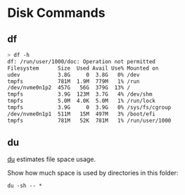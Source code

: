 # Disk Commands

## df

```sh
> df -h
df: /run/user/1000/doc: Operation not permitted
Filesystem      Size  Used Avail Use% Mounted on
udev            3.8G     0  3.8G   0% /dev
tmpfs           781M  1.9M  779M   1% /run
/dev/nvme0n1p2  457G   56G  379G  13% /
tmpfs           3.9G  123M  3.7G   4% /dev/shm
tmpfs           5.0M  4.0K  5.0M   1% /run/lock
tmpfs           3.9G     0  3.9G   0% /sys/fs/cgroup
/dev/nvme0n1p1  511M   15M  497M   3% /boot/efi
tmpfs           781M   52K  781M   1% /run/user/1000
```

## du

[du](https://www.linux.org/docs/man1/du.html) estimates file space usage.

Show how much space is used by directories in this folder:

```console
du -sh -- *
```
